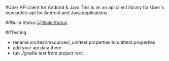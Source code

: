 #Uber API client for Android & Java
This is an an api client library for Uber's new public api for Android and Java applications.

##Build Status
[![Build Status](https://travis-ci.org/vsima/uber-java-client.svg?branch=master)](https://travis-ci.org/vsima/uber-java-client)

##Testing
 - rename src/test/resources/_unittest.properties to unittest.properties
 - add your api data there
 - run ./gradle test from project root


